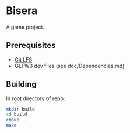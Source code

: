 # Bisera
A game project.

## Prerequisites
* [Git LFS](https://git-lfs.github.com/)
* GLFW3 dev files (see doc/Dependencies.md)

## Building
In root directory of repo:
```sh
mkdir build
cd build
cmake ..
make
```
